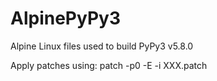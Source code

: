 # AlpinePyPy3
Alpine Linux files used to build PyPy3 v5.8.0

Apply patches using: patch -p0 -E -i XXX.patch